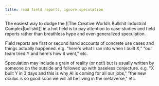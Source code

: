 ```yaml
---
title: read field reports, ignore speculation
---
```


The easiest way to dodge the [[The Creative World’s Bullshit Industrial Complex|bullshit]] in a hot field is to pay
attention to case studies and field reports rather than breathless hype and over-generalized speculation.

Field reports are first or second hand accounts of concrete use cases and things actually happened.  e.g. "here's what I
ran into when I built X," "our team tried Y and here's how it went," etc.

Speculation may include a grain of reality (or not!) but is usually written by someone on the outside and followed up
with baseless conjecture.  e.g. "X built Y in 3 days and this is why AI is coming for all our jobs," "the new oculus is
so good soon we will all be living in the metaverse," etc.
